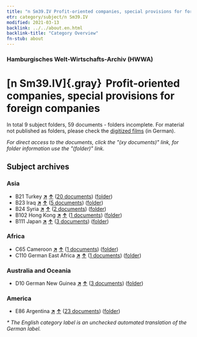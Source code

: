 ```yaml
---
title: "n Sm39.IV Profit-oriented companies, special provisions for foreign companies"
etr: category/subject/n Sm39.IV
modified: 2021-03-13
backlink: ../../about.en.html
backlink-title: "Category Overview"
fn-stub: about
---
```


### Hamburgisches Welt-Wirtschafts-Archiv (HWWA)
# [n Sm39.IV]{.gray}&#8201; Profit-oriented companies, special provisions for foreign companies&#160; 





In total 9 subject folders, 59 documents - folders incomplete.
For material not published as folders, please check the [digitized films](/film/h1_sh) (in German).

_For direct access to the documents, click the "(xy documents)" link, for folder information use the "(folder)" link._

## Subject archives



### Asia

- B21 Turkey [**&nearr;**](../../../geo/i/141111/about.en.html "Turkey (all folders)") [**&uarr;**](../../../geo/about.en.html#B21 "Country category system") (<a href="https://pm20.zbw.eu/dfgview/sh/141111,145844" title="about: Turkey : Profit-oriented companies, special provisions for foreign companies" target="_blank">20 documents</a>) ([folder](http://purl.org/pressemappe20/folder/sh/141111,145844))
- B23 Iraq [**&nearr;**](../../../geo/i/141113/about.en.html "Iraq (all folders)") [**&uarr;**](../../../geo/about.en.html#B23 "Country category system") (<a href="https://pm20.zbw.eu/dfgview/sh/141113,145844" title="about: Iraq : Profit-oriented companies, special provisions for foreign companies" target="_blank">5 documents</a>) ([folder](http://purl.org/pressemappe20/folder/sh/141113,145844))
- B24 Syria [**&nearr;**](../../../geo/i/141114/about.en.html "Syria (all folders)") [**&uarr;**](../../../geo/about.en.html#B24 "Country category system") (<a href="https://pm20.zbw.eu/dfgview/sh/141114,145844" title="about: Syria : Profit-oriented companies, special provisions for foreign companies" target="_blank">2 documents</a>) ([folder](http://purl.org/pressemappe20/folder/sh/141114,145844))
- B102 Hong Kong [**&nearr;**](../../../geo/i/141268/about.en.html "Hong Kong (all folders)") [**&uarr;**](../../../geo/about.en.html#B102 "Country category system") (<a href="https://pm20.zbw.eu/dfgview/sh/141268,145844" title="about: Hong Kong : Profit-oriented companies, special provisions for foreign companies" target="_blank">1 documents</a>) ([folder](http://purl.org/pressemappe20/folder/sh/141268,145844))
- B111 Japan [**&nearr;**](../../../geo/i/141272/about.en.html "Japan (all folders)") [**&uarr;**](../../../geo/about.en.html#B111 "Country category system") (<a href="https://pm20.zbw.eu/dfgview/sh/141272,145844" title="about: Japan : Profit-oriented companies, special provisions for foreign companies" target="_blank">3 documents</a>) ([folder](http://purl.org/pressemappe20/folder/sh/141272,145844))

### Africa

- C65 Cameroon [**&nearr;**](../../../geo/i/141410/about.en.html "Cameroon (all folders)") [**&uarr;**](../../../geo/about.en.html#C65 "Country category system") (<a href="https://pm20.zbw.eu/dfgview/sh/141410,145844" title="about: Cameroon : Profit-oriented companies, special provisions for foreign companies" target="_blank">1 documents</a>) ([folder](http://purl.org/pressemappe20/folder/sh/141410,145844))
- C110 German East Africa [**&nearr;**](../../../geo/i/141471/about.en.html "German East Africa (all folders)") [**&uarr;**](../../../geo/about.en.html#C110 "Country category system") (<a href="https://pm20.zbw.eu/dfgview/sh/141471,145844" title="about: German East Africa : Profit-oriented companies, special provisions for foreign companies" target="_blank">1 documents</a>) ([folder](http://purl.org/pressemappe20/folder/sh/141471,145844))

### Australia and Oceania

- D10 German New Guinea [**&nearr;**](../../../geo/i/141601/about.en.html "German New Guinea (all folders)") [**&uarr;**](../../../geo/about.en.html#D10 "Country category system") (<a href="https://pm20.zbw.eu/dfgview/sh/141601,145844" title="about: German New Guinea : Profit-oriented companies, special provisions for foreign companies" target="_blank">3 documents</a>) ([folder](http://purl.org/pressemappe20/folder/sh/141601,145844))

### America

- E86 Argentina [**&nearr;**](../../../geo/i/141692/about.en.html "Argentina (all folders)") [**&uarr;**](../../../geo/about.en.html#E86 "Country category system") (<a href="https://pm20.zbw.eu/dfgview/sh/141692,145844" title="about: Argentina : Profit-oriented companies, special provisions for foreign companies" target="_blank">23 documents</a>) ([folder](http://purl.org/pressemappe20/folder/sh/141692,145844))


_* The English category label is an unchecked automated translation of the German label._

